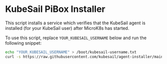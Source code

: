 # KubeSail PiBox Installer

This script installs a service which verifies that the KubeSail agent is installed (for your KubeSail user) after MicroK8s has started.

To use this script, replace `YOUR_KUBESAIL_USERNAME` below and run the following snippet:

```bash
echo "YOUR_KUBESAIL_USERNAME" > /boot/kubesail-username.txt
curl -s https://raw.githubusercontent.com/kubesail/agent-installer/main/install.sh | sudo bash
````
